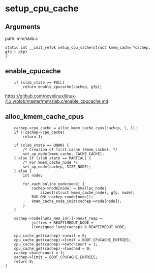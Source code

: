 setup_cpu_cache
========================================

Arguments
----------------------------------------

path: mm/slab.c
```
static int __init_refok setup_cpu_cache(struct kmem_cache *cachep, gfp_t gfp)
{
```

enable_cpucache
----------------------------------------

```
    if (slab_state >= FULL)
        return enable_cpucache(cachep, gfp);
```

https://github.com/novelinux/linux-4.x.y/blob/master/mm/slab.c/enable_cpucache.md

alloc_kmem_cache_cpus
----------------------------------------

```
    cachep->cpu_cache = alloc_kmem_cache_cpus(cachep, 1, 1);
    if (!cachep->cpu_cache)
        return 1;

    if (slab_state == DOWN) {
        /* Creation of first cache (kmem_cache). */
        set_up_node(kmem_cache, CACHE_CACHE);
    } else if (slab_state == PARTIAL) {
        /* For kmem_cache_node */
        set_up_node(cachep, SIZE_NODE);
    } else {
        int node;

        for_each_online_node(node) {
            cachep->node[node] = kmalloc_node(
                sizeof(struct kmem_cache_node), gfp, node);
            BUG_ON(!cachep->node[node]);
            kmem_cache_node_init(cachep->node[node]);
        }
    }

    cachep->node[numa_mem_id()]->next_reap =
            jiffies + REAPTIMEOUT_NODE +
            ((unsigned long)cachep) % REAPTIMEOUT_NODE;

    cpu_cache_get(cachep)->avail = 0;
    cpu_cache_get(cachep)->limit = BOOT_CPUCACHE_ENTRIES;
    cpu_cache_get(cachep)->batchcount = 1;
    cpu_cache_get(cachep)->touched = 0;
    cachep->batchcount = 1;
    cachep->limit = BOOT_CPUCACHE_ENTRIES;
    return 0;
}
```